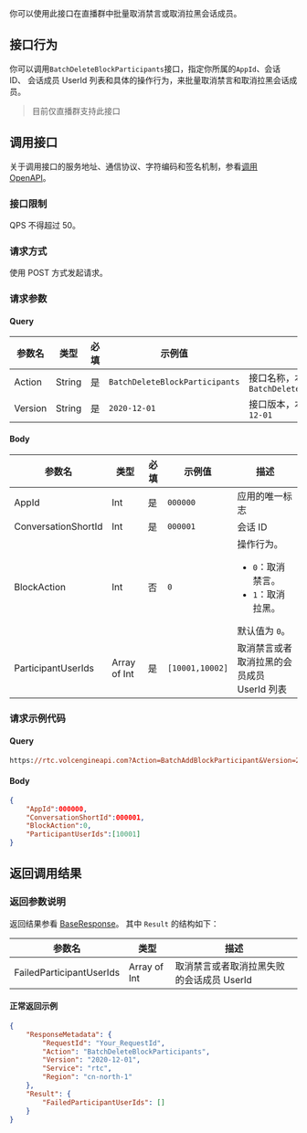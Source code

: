 你可以使用此接口在直播群中批量取消禁言或取消拉黑会话成员。

## 接口行为

你可以调用`BatchDeleteBlockParticipants`接口，指定你所属的`AppId`、会话 ID、 会话成员 UserId 列表和具体的操作行为，来批量取消禁言和取消拉黑会话成员。

> 目前仅直播群支持此接口

## 调用接口

关于调用接口的服务地址、通信协议、字符编码和签名机制，参看[调用 OpenAPI](412251)。
### 接口限制

QPS 不得超过 50。

### 请求方式

使用 POST 方式发起请求。

### 请求参数

#### Query

| 参数名 | 类型 | 必填 | 示例值 | 描述 |
| --- | --- | --- | --- | --- |
| Action | String | 是 | `BatchDeleteBlockParticipants` | 接口名称，本接口取值：`BatchDeleteBlockParticipants` |
| Version | String | 是 | `2020-12-01` | 接口版本，本接口取值：`2020-12-01` |


#### Body

| 参数名 | 类型 | 必填 | 示例值 | 描述 |
| --- | --- | --- | --- | --- |
| AppId | Int | 是 | `000000` | 应用的唯一标志 |
| ConversationShortId | Int | 是 | `000001` | 会话 ID |
| BlockAction | Int | 否 |  `0`| 操作行为。<ul><li>`0`：取消禁言。</li><li> `1`：取消拉黑。</li></ul> 默认值为 `0`。 |
| ParticipantUserIds | Array of Int | 是 | `[10001,10002]` | 取消禁言或者取消拉黑的会员成员 UserId 列表 |


### 请求示例代码

#### Query

```postscript
https://rtc.volcengineapi.com?Action=BatchAddBlockParticipant&Version=2020-12-01
```

#### Body

```json
{
    "AppId":000000,
    "ConversationShortId":000001,
    "BlockAction":0,
    "ParticipantUserIds":[10001]
}
```

## 返回调用结果

### 返回参数说明

返回结果参看 [BaseResponse](192711.md#baseresponse)。
其中 `Result` 的结构如下：

| 参数名 | 类型 | 描述 |
| --- | --- | --- |
| FailedParticipantUserIds | Array of Int | 取消禁言或者取消拉黑失败的会话成员 UserId |


#### **正常返回示例**

```json
{
    "ResponseMetadata": {
        "RequestId": "Your_RequestId",
        "Action": "BatchDeleteBlockParticipants",
        "Version": "2020-12-01",
        "Service": "rtc",
        "Region": "cn-north-1"
    },
    "Result": {
        "FailedParticipantUserIds": []
    }
}
```
